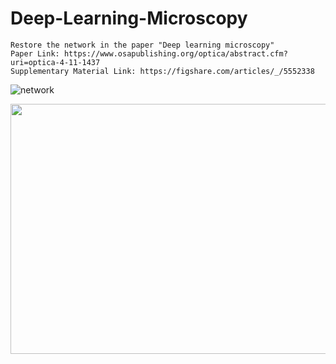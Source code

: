 # Deep-Learning-Microscopy
    Restore the network in the paper "Deep learning microscopy"
    Paper Link: https://www.osapublishing.org/optica/abstract.cfm?uri=optica-4-11-1437
    Supplementary Material Link: https://figshare.com/articles/_/5552338
![network](https://raw.githubusercontent.com/bilibilistar/Deep-Learning-Microscopy/master/readmeImages/network.png)
<div align=center><img width="600" height="400" src="http://github.com/bilibilistar/Deep-Learning-Microscopy/tree/master/readmeImages/network.png"/></div>
